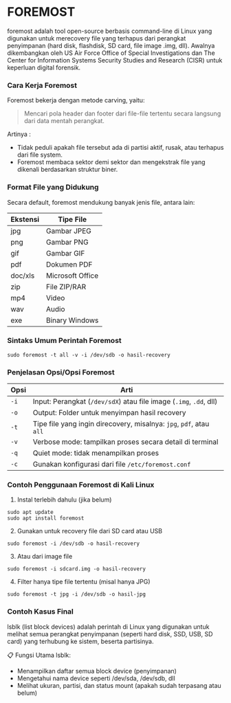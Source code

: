 # FOREMOST

foremost adalah tool open-source berbasis command-line di Linux yang digunakan untuk merecovery file yang terhapus dari perangkat penyimpanan (hard disk, flashdisk, SD card, file image .img, dll). Awalnya dikembangkan oleh US Air Force Office of Special Investigations dan The Center for Information Systems Security Studies and Research (CISR) untuk keperluan digital forensik.

### Cara Kerja Foremost
Foremost bekerja dengan metode carving, yaitu:

> Mencari pola header dan footer dari file-file tertentu secara langsung dari data mentah perangkat.

Artinya :
- Tidak peduli apakah file tersebut ada di partisi aktif, rusak, atau terhapus dari file system.
- Foremost membaca sektor demi sektor dan mengekstrak file yang dikenali berdasarkan struktur biner.

### Format File yang Didukung

Secara default, foremost mendukung banyak jenis file, antara lain:

| Ekstensi | Tipe File        |
| -------- | ---------------- |
| jpg      | Gambar JPEG      |
| png      | Gambar PNG       |
| gif      | Gambar GIF       |
| pdf      | Dokumen PDF      |
| doc/xls  | Microsoft Office |
| zip      | File ZIP/RAR     |
| mp4      | Video            |
| wav      | Audio            |
| exe      | Binary Windows   |


### Sintaks Umum Perintah Foremost

```
sudo foremost -t all -v -i /dev/sdb -o hasil-recovery
```

### Penjelasan Opsi/Opsi Foremost

| Opsi | Arti                                                                |
| ---- | ------------------------------------------------------------------- |
| `-i` | Input: Perangkat (`/dev/sdX`) atau file image (`.img`, `.dd`, dll)  |
| `-o` | Output: Folder untuk menyimpan hasil recovery                       |
| `-t` | Tipe file yang ingin direcovery, misalnya: `jpg`, `pdf`, atau `all` |
| `-v` | Verbose mode: tampilkan proses secara detail di terminal            |
| `-q` | Quiet mode: tidak menampilkan proses                                |
| `-c` | Gunakan konfigurasi dari file `/etc/foremost.conf`                  |

### Contoh Penggunaan Foremost di Kali Linux

1. Instal terlebih dahulu (jika belum)

```
sudo apt update
sudo apt install foremost
```
2. Gunakan untuk recovery file dari SD card atau USB

```
sudo foremost -i /dev/sdb -o hasil-recovery
```
3. Atau dari image file

```
sudo foremost -i sdcard.img -o hasil-recovery
```

4. Filter hanya tipe file tertentu (misal hanya JPG)
   
```
sudo foremost -t jpg -i /dev/sdb -o hasil-jpg
```

### Contoh Kasus Final

lsblk (list block devices) adalah perintah di Linux yang digunakan untuk melihat semua perangkat penyimpanan (seperti hard disk, SSD, USB, SD card) yang terhubung ke sistem, beserta partisinya.

📋 Fungsi Utama lsblk:

- Menampilkan daftar semua block device (penyimpanan)
- Mengetahui nama device seperti /dev/sda, /dev/sdb, dll
- Melihat ukuran, partisi, dan status mount (apakah sudah terpasang atau belum)


